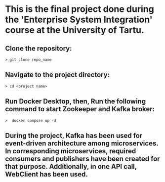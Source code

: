 # This is the final project done during the 'Enterprise System Integration' course at the University of Tartu.


## 	Clone the repository: 
```
> git clone repo_name
```

## 	Navigate to the project directory: 
```
> cd <project name>
```

## Run Docker Desktop, then,	Run the following command to start Zookeeper and Kafka broker:  
```
>  docker compose up -d
```

##  During the project, Kafka has been used for event-driven architecture among microservices. In corresponding microservices, required consumers and publishers have been created for that purpose. Additionally, in one API call, WebClient has been used.

